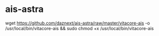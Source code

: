 # ais-astra

wget https://github.com/daznext/ais-astra/raw/master/vitacore-ais -o /usr/local/bin/vitacore-ais && sudo chmod +x /usr/local/bin/vitacore-ais
